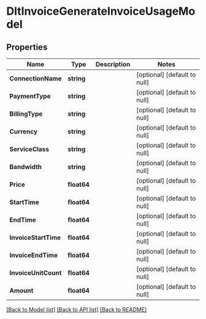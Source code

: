 # DltInvoiceGenerateInvoiceUsageModel

## Properties
Name | Type | Description | Notes
------------ | ------------- | ------------- | -------------
**ConnectionName** | **string** |  | [optional] [default to null]
**PaymentType** | **string** |  | [optional] [default to null]
**BillingType** | **string** |  | [optional] [default to null]
**Currency** | **string** |  | [optional] [default to null]
**ServiceClass** | **string** |  | [optional] [default to null]
**Bandwidth** | **string** |  | [optional] [default to null]
**Price** | **float64** |  | [optional] [default to null]
**StartTime** | **float64** |  | [optional] [default to null]
**EndTime** | **float64** |  | [optional] [default to null]
**InvoiceStartTime** | **float64** |  | [optional] [default to null]
**InvoiceEndTime** | **float64** |  | [optional] [default to null]
**InvoiceUnitCount** | **float64** |  | [optional] [default to null]
**Amount** | **float64** |  | [optional] [default to null]

[[Back to Model list]](../README.md#documentation-for-models) [[Back to API list]](../README.md#documentation-for-api-endpoints) [[Back to README]](../README.md)

